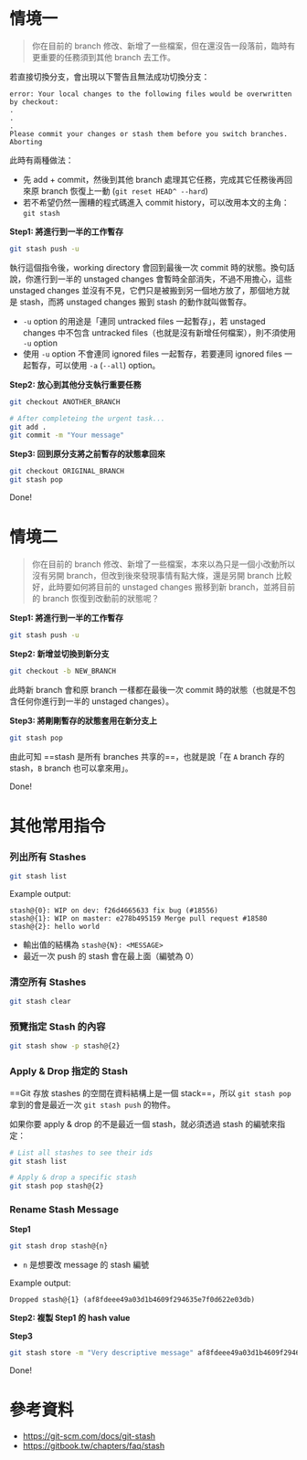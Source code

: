 # 情境一

> 你在目前的 branch 修改、新增了一些檔案，但在還沒告一段落前，臨時有更重要的任務須到其他 branch 去工作。

若直接切換分支，會出現以下警告且無法成功切換分支：

```plaintext
error: Your local changes to the following files would be overwritten by checkout:
.
.
.
Please commit your changes or stash them before you switch branches.
Aborting
```

此時有兩種做法：

- 先 add + commit，然後到其他 branch 處理其它任務，完成其它任務後再回來原 branch 恢復上一動 (`git reset HEAD^ --hard`)
- 若不希望仍然一團糟的程式碼進入 commit history，可以改用本文的主角：`git stash`

**Step1: 將進行到一半的工作暫存**

```bash
git stash push -u
```

執行這個指令後，working directory 會回到最後一次 commit 時的狀態。換句話說，你進行到一半的 unstaged changes 會暫時全部消失，不過不用擔心，這些 unstaged changes 並沒有不見，它們只是被搬到另一個地方放了，那個地方就是 stash，而將 unstaged changes 搬到 stash 的動作就叫做暫存。

- `-u` option 的用途是「連同 untracked files 一起暫存」，若 unstaged changes 中不包含 untracked files（也就是沒有新增任何檔案），則不須使用 `-u` option
- 使用 `-u` option 不會連同 ignored files 一起暫存，若要連同 ignored files 一起暫存，可以使用 `-a` (`--all`) option。

**Step2: 放心到其他分支執行重要任務**

```bash
git checkout ANOTHER_BRANCH

# After completeing the urgent task...
git add .
git commit -m "Your message"
```

**Step3: 回到原分支將之前暫存的狀態拿回來**

```bash
git checkout ORIGINAL_BRANCH
git stash pop
```

Done!

# 情境二

> 你在目前的 branch 修改、新增了一些檔案，本來以為只是一個小改動所以沒有另開 branch，但改到後來發現事情有點大條，還是另開 branch 比較好，此時要如何將目前的 unstaged changes 搬移到新 branch，並將目前的 branch 恢復到改動前的狀態呢？

**Step1: 將進行到一半的工作暫存**

```bash
git stash push -u
```

**Step2: 新增並切換到新分支**

```bash
git checkout -b NEW_BRANCH
```

此時新 branch 會和原 branch 一樣都在最後一次 commit 時的狀態（也就是不包含任何你進行到一半的 unstaged changes）。

**Step3: 將剛剛暫存的狀態套用在新分支上**

```bash
git stash pop
```

由此可知 ==stash 是所有 branches 共享的==，也就是說「在 `A` branch 存的 stash，`B` branch 也可以拿來用」。

Done!

# 其他常用指令

### 列出所有 Stashes

```bash
git stash list
```

Example output:

```plaintext
stash@{0}: WIP on dev: f26d4665633 fix bug (#18556)
stash@{1}: WIP on master: e278b495159 Merge pull request #18580
stash@{2}: hello world
```

- 輸出值的結構為 `stash@{N}: <MESSAGE>`
- 最近一次 push 的 stash 會在最上面（編號為 0）

### 清空所有 Stashes

```bash
git stash clear
```

### 預覽指定 Stash 的內容

```bash
git stash show -p stash@{2}
```

### Apply & Drop 指定的 Stash

==Git 存放 stashes 的空間在資料結構上是一個 stack==，所以 `git stash pop` 拿到的會是最近一次 `git stash push` 的物件。

如果你要 apply & drop 的不是最近一個 stash，就必須透過 stash 的編號來指定：

```bash
# List all stashes to see their ids
git stash list

# Apply & drop a specific stash
git stash pop stash@{2}
```

### Rename Stash Message

**Step1**

```bash
git stash drop stash@{n}
```

- `n` 是想要改 message 的 stash 編號

Example output:

```plaintext
Dropped stash@{1} (af8fdeee49a03d1b4609f294635e7f0d622e03db)
```

**Step2: 複製 Step1 的 hash value**

**Step3**

```bash
git stash store -m "Very descriptive message" af8fdeee49a03d1b4609f294635e7f0d622e03db
```

Done!

# 參考資料

- <https://git-scm.com/docs/git-stash>
- <https://gitbook.tw/chapters/faq/stash>

